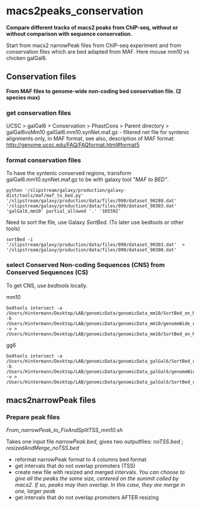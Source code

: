 # macs2peaks_conservation

**Compare different tracks of macs2 peaks from ChIP-seq, without or without comparison with sequence conservation.**

Start from macs2 narrowPeak files from ChIP-seq experiment and from conservation files which are bed adapted from MAF.
Here mouse mm10 vs chicken galGal6.

## Conservation files
**From MAF files to genome-wide non-coding bed conservation file. (2 species max)**

### get conservation files

UCSC > galGal6 > Conservation > PhastCons > Parent directory > galGal6vsMm10
galGal6.mm10.synNet.maf.gz - filtered net file for syntenic alignments
               only, in MAF format, see also, description of MAF format:
               http://genome.ucsc.edu/FAQ/FAQformat.html#format5
 
### format conservation files

To have the syntenic conserved regions, transform galGal6.mm10.synNet.maf.gz to be with galaxy tool *"MAF to BED"*.

    python '/slipstream/galaxy/production/galaxy-dist/tools/maf/maf_to_bed.py' '/slipstream/galaxy/production/data/files/090/dataset_90288.dat' '/slipstream/galaxy/production/data/files/090/dataset_90303.dat' 'galGal6,mm10' partial_allowed '.' '105592'

Need to sort the file, use Galaxy *SortBed*. (To later use bedtools or other tools)

    sortBed -i '/slipstream/galaxy/production/data/files/090/dataset_90303.dat'  > '/slipstream/galaxy/production/data/files/090/dataset_90308.dat'

### select Conserved Non-coding Sequences (CNS) from Conserved Sequences (CS)
To get CNS, use *bedtools* locally.

mm10
  
    bedtools intersect -a /Users/Hintermann/Desktop/LAB/genomicData/genomicData_mm10/SortBed_on_MAF_to_BED_on_gG6_mm10_mm10.bed -b /Users/Hintermann/Desktop/LAB/genomicData/genomicData_mm10/genomeWide_ncbiRefSeq_mm10.bed -v > /Users/Hintermann/Desktop/LAB/genomicData/genomicData_mm10/SortBed_on_MAF_to_BED_on_gG6_mm10_mm10_nonCoding.bed 
    
gg6

    bedtools intersect -a /Users/Hintermann/Desktop/LAB/genomicData/genomicData_galGal6/SortBed_on_MAF_to_BED_on_gG6_mm10_galGal6.bed -b /Users/Hintermann/Desktop/LAB/genomicData/genomicData_galGal6/genomeWide_ncbiRefSeq_gg6.bed -v > /Users/Hintermann/Desktop/LAB/genomicData/genomicData_galGal6/SortBed_on_MAF_to_BED_on_gG6_mm10_galGal6_nonCoding.bed 

## macs2narrowPeak files

### Prepare peak files

*From_narrowPeak_to_FixAndSplitTSS_mm10.sh*

Takes one input file *narrowPeak.bed*, gives two outputfiles: *noTSS.bed* ; *resizedAndMerge_noTSS.bed*

* reformat narrowPeak format to 4 columns bed format
* get intervals that do not overlap promoters (TSS)
* create new file with resized and merged intervals. *You can choose to give all the peaks the same size, centered on the summit called by macs2. If so, peaks may then overlap. In this case, they are merge in one, larger peak*
* get intervals that do not overlap promoters AFTER resizing
  



